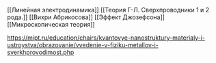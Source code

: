 [[Линейная электродинамика]]
[[Теория Г-Л. Сверхпроводники 1 и 2 рода.]]
[[Вихри Абрикосова]]
[[Эффект Джозефсона]]
[[Микроскопическая теория]]

https://mipt.ru/education/chairs/kvantovye-nanostruktury-materialy-i-ustroystva/obrazovanie/vvedenie-v-fiziku-metallov-i-sverkhprovodimost.php